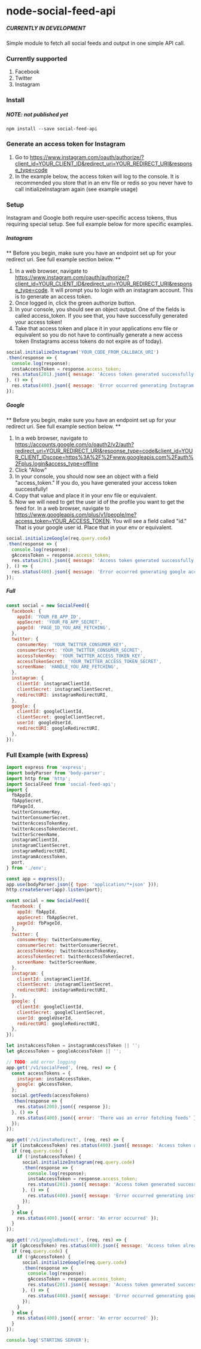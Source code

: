 # node-social-feed-api

##### **CURRENTLY IN DEVELOPMENT**

Simple module to fetch all social feeds and output in one simple API call.
### Currently supported

1. Facebook
2. Twitter
3. Instagram

### Install

##### NOTE: not published yet
`npm install --save social-feed-api`

### Generate an access token for Instagram

1. Go to https://www.instagram.com/oauth/authorize/?client_id=YOUR_CLIENT_ID&redirect_uri=YOUR_REDIRECT_URI&response_type=code
2. In the example below, the access token will log to the console. It is recommended you store that in an env file or redis so you never have to call initializeInstagram again (see example usage)

### Setup

Instagram and Google both require user-specific access tokens, thus requiring special setup. See full example below for more specific examples.

##### Instagram

** Before you begin, make sure you have an endpoint set up for your redirect uri. See full example section below. **
1. In a web browser, navigate to https://www.instagram.com/oauth/authorize/?client_id=YOUR_CLIENT_ID&redirect_uri=YOUR_REDIRECT_URI&response_type=code. It will prompt you to login with an instagram account. This is to generate an access token.
2. Once logged in, click the green authorize button.
3. In your console, you should see an object output. One of the fields is called access_token. If you see that, you have successfully generated your access token!
4. Take that access token and place it in your applications env file or equivalent so you do not have to continually generate a new access token (Instagrams access tokens do not expire as of today).
```javascript
social.initializeInstagram('YOUR_CODE_FROM_CALLBACK_URI')
.then(response => {
  console.log(response);
  instaAccessToken = response.access_token;
  res.status(201).json({ message: 'Access token generated successfully!' });
}, () => {
  res.status(400).json({ message: 'Error occurred generating Instagram access token.' });
});
```

##### Google
** Before you begin, make sure you have an endpoint set up for your redirect uri. See full example section below. **

1. In a web browser, navigate to https://accounts.google.com/o/oauth2/v2/auth?redirect_uri=YOUR_REDIRECT_URI&response_type=code&client_id=YOUR_CLIENT_IDscope=https%3A%2F%2Fwww.googleapis.com%2Fauth%2Fplus.login&access_type=offline
2. Click "Allow"
3. In your console, you should now see an object with a field "access_token." If you do, you have generated your access token successfully!
4. Copy that value and place it in your env file or equivalent.
5. Now we will need to get the user id of the profile you want to get the feed for. In a web browser, navigate to https://www.googleapis.com/plus/v1/people/me?access_token=YOUR_ACCESS_TOKEN. You will see a field called "id." That is your google user id. Place that in your env or equivalent.
```javascript
social.initializeGoogle(req.query.code)
.then(response => {
  console.log(response);
  gAccessToken = response.access_token;
  res.status(201).json({ message: 'Access token generated successfully!' });
}, () => {
  res.status(400).json({ message: 'Error occurred generating google access token.' });
});
```
##### Full
```javascript
const social = new SocialFeed({
  facebook: {
    appId: 'YOUR_FB_APP_ID',
    appSecret: 'YOUR_FB_APP_SECRET',
    pageId: 'PAGE_ID_YOU_ARE_FETCHING',
  },
  twitter: {
    consumerKey: 'YOUR_TWITTER_CONSUMER_KEY',
    consumerSecret: 'YOUR_TWITTER_CONSUMER_SECRET',
    accessTokenKey: 'YOUR_TWITTER_ACCESS_TOKEN_KEY',
    accessTokenSecret: 'YOUR_TWITTER_ACCESS_TOKEN_SECRET',
    screenName: 'HANDLE_YOU_ARE_FETCHING',
  },
  instagram: {
    clientId: instagramClientId,
    clientSecret: instagramClientSecret,
    redirectURI: instagramRedirectURI,
  },
  google: {
    clientId: googleClientId,
    clientSecret: googleClientSecret,
    userId: googleUserId,
    redirectURI: googleRedirectURI,
  },
});
```

### Full Example (with Express)

```javascript
import express from 'express';
import bodyParser from 'body-parser';
import http from 'http';
import SocialFeed from 'social-feed-api';
import {
  fbAppId,
  fbAppSecret,
  fbPageId,
  twitterConsumerKey,
  twitterConsumerSecret,
  twitterAccessTokenKey,
  twitterAccessTokenSecret,
  twitterScreenName,
  instagramClientId,
  instagramClientSecret,
  instagramRedirectURI,
  instagramAccessToken,
  port,
} from './env';

const app = express();
app.use(bodyParser.json({ type: 'application/*+json' }));
http.createServer(app).listen(port);

const social = new SocialFeed({
  facebook: {
    appId: fbAppId,
    appSecret: fbAppSecret,
    pageId: fbPageId,
  },
  twitter: {
    consumerKey: twitterConsumerKey,
    consumerSecret: twitterConsumerSecret,
    accessTokenKey: twitterAccessTokenKey,
    accessTokenSecret: twitterAccessTokenSecret,
    screenName: twitterScreenName,
  },
  instagram: {
    clientId: instagramClientId,
    clientSecret: instagramClientSecret,
    redirectURI: instagramRedirectURI,
  },
  google: {
    clientId: googleClientId,
    clientSecret: googleClientSecret,
    userId: googleUserId,
    redirectURI: googleRedirectURI,
  },
});

let instaAccessToken = instagramAccessToken || '';
let gAccessToken = googleAccessToken || '';

// TODO: add error logging
app.get('/v1/socialFeed', (req, res) => {
  const accessTokens = {
    instagram: instaAccessToken,
    google: gAccessToken,
  };
  social.getFeeds(accessTokens)
  .then(response => {
    res.status(200).json({ response });
  }, () => {
    res.status(400).json({ error: 'There was an error fetching feeds' });
  });
});

app.get('/v1/instaRedirect', (req, res) => {
  if (instaAccessToken) res.status(400).json({ message: 'Access token already generated' });
  if (req.query.code) {
    if (!instaAccessToken) {
      social.initializeInstagram(req.query.code)
      .then(response => {
        console.log(response);
        instaAccessToken = response.access_token;
        res.status(201).json({ message: 'Access token generated successfully!' });
      }, () => {
        res.status(400).json({ message: 'Error occurred generating instagram access token.' });
      });
    }
  } else {
    res.status(400).json({ error: 'An error occurred' });
  }
});

app.get('/v1/googleRedirect', (req, res) => {
  if (gAccessToken) res.status(400).json({ message: 'Access token already generated' });
  if (req.query.code) {
    if (!gAccessToken) {
      social.initializeGoogle(req.query.code)
      .then(response => {
        console.log(response);
        gAccessToken = response.access_token;
        res.status(201).json({ message: 'Access token generated successfully!' });
      }, () => {
        res.status(400).json({ message: 'Error occurred generating google access token.' });
      });
    }
  } else {
    res.status(400).json({ error: 'An error occurred' });
  }
});

console.log('STARTING SERVER');
```
